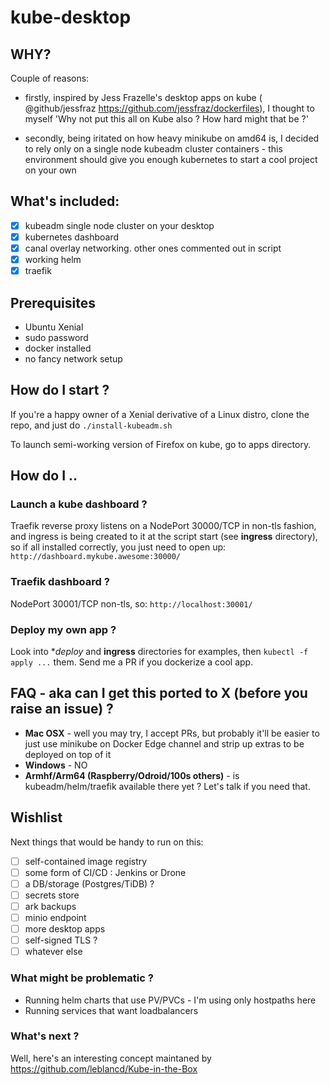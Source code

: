 # kube-desktop

## WHY?

Couple of reasons:

- firstly, inspired by Jess Frazelle's desktop apps on kube ( @github/jessfraz https://github.com/jessfraz/dockerfiles), I thought to myself 'Why not put this all on Kube also ? How hard might that be ?'

- secondly, being iritated on how heavy minikube on amd64 is, I decided to rely only on a single node kubeadm cluster containers - this environment should give you enough kubernetes to start a cool project on your own

## What's included:

- [x] kubeadm single node cluster on your desktop
- [x] kubernetes dashboard
- [x] canal overlay networking. other ones commented out in script
- [x] working helm
- [x] traefik

## Prerequisites

- Ubuntu Xenial
- sudo password
- docker installed
- no fancy network setup

## How do I start ?

If you're a happy owner of a Xenial derivative of a Linux distro, clone the repo, and just do ```./install-kubeadm.sh```

To launch semi-working version of Firefox on kube, go to apps directory.

## How do I ..

### Launch a kube dashboard ?

Traefik reverse proxy listens on a NodePort 30000/TCP in non-tls fashion, and ingress is being created to it at the script start (see **ingress** directory), so if all installed correctly, you just need to open up: ```http://dashboard.mykube.awesome:30000/```

### Traefik dashboard ?

NodePort 30001/TCP non-tls, so: ```http://localhost:30001/```

### Deploy my own app ?

Look into **deploy* and **ingress** directories for examples, then ```kubectl -f apply ...``` them. Send me a PR if you dockerize a cool app.

## FAQ - aka can I get this ported to X (before you raise an issue) ?

- **Mac OSX** - well you may try, I accept PRs, but probably it'll be easier to just use minikube on Docker Edge channel and strip up extras to be deployed on top of it
- **Windows** - NO
- **Armhf/Arm64 (Raspberry/Odroid/100s others)** - is kubeadm/helm/traefik available there yet ? Let's talk if you need that.

## Wishlist

Next things that would be handy to run on this:

- [ ] self-contained image registry
- [ ] some form of CI/CD : Jenkins or Drone
- [ ] a DB/storage (Postgres/TiDB) ?
- [ ] secrets store
- [ ] ark backups
- [ ] minio endpoint
- [ ] more desktop apps
- [ ] self-signed TLS ?
- [ ] whatever else

### What might be problematic ?

- Running helm charts that use PV/PVCs - I'm using only hostpaths here
- Running services that want loadbalancers

### What's next ?

Well, here's an interesting concept maintaned by https://github.com/leblancd/Kube-in-the-Box
